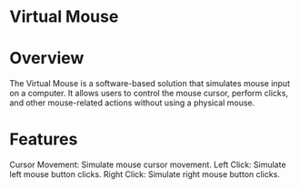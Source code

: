 # Virtual Mouse

# Overview

The Virtual Mouse is a software-based solution that simulates mouse input on a computer. It allows users to control the mouse cursor, perform clicks, and other mouse-related actions without using a physical mouse.

# Features

Cursor Movement: Simulate mouse cursor movement.
Left Click: Simulate left mouse button clicks.
Right Click: Simulate right mouse button clicks.
